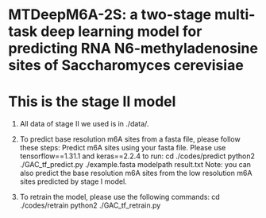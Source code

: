 # MTDeepM6A-2S: a two-stage multi-task deep learning model for predicting RNA N6-methyladenosine sites of Saccharomyces cerevisiae
# This is the stage II model

1. All data of stage II we used is in ./data/.

2. To predict base resolution m6A sites from a fasta file, please follow these steps:
   Predict m6A sites using your fasta file. Please use tensorflow==1.31.1 and keras==2.2.4 to run:
     cd ./codes/predict
     python2 ./GAC_tf_predict.py ./example.fasta modelpath result.txt
Note: you can also predict the base resolution m6A sites from the low resolution m6A sites predicted by stage I model.

3. To retrain the model, please use the following commands:
     cd ./codes/retrain
     python2 ./GAC_tf_retrain.py

